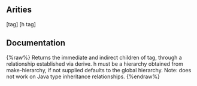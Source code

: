 ## Arities
[tag]
[h tag]

## Documentation
{%raw%}
Returns the immediate and indirect children of tag, through a
  relationship established via derive. h must be a hierarchy obtained
  from make-hierarchy, if not supplied defaults to the global
  hierarchy. Note: does not work on Java type inheritance
  relationships.
{%endraw%}
